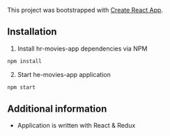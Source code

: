 This project was bootstrapped with [Create React App](https://github.com/facebook/create-react-app).

## Installation

1. Install hr-movies-app dependencies via NPM

```sh
npm install
```

2. Start he-movies-app application

```sh
npm start
```

## Additional information

- Application is written with React & Redux
